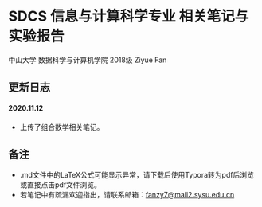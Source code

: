 # SDCS 信息与计算科学专业 相关笔记与实验报告
中山大学 数据科学与计算机学院 2018级 Ziyue Fan

## 更新日志
#### 2020.11.12
- 上传了组合数学相关笔记。

## 备注
- .md文件中的LaTeX公式可能显示异常，请下载后使用Typora转为pdf后浏览或直接点击pdf文件浏览。
- 若笔记中有疏漏欢迎指出，请联系邮箱：fanzy7@mail2.sysu.edu.cn
